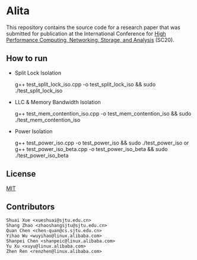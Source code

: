 # Alita
This repository contains the source code for a research paper that was submitted for publication at the International Conference for [High Performance Computing, Networking, Storage, and Analysis](https://sc20.supercomputing.org/) (SC20). 

## How to run

- Split Lock Isolation

    g++ test_split_lock_iso.cpp  -o test_split_lock_iso && sudo ./test_split_lock_iso

- LLC & Memory Bandwidth Isolation

    g++ test_mem_contention_iso.cpp -o test_mem_contention_iso && sudo ./test_mem_contention_iso

- Power Isolation

    g++ test_power_iso.cpp -o test_power_iso && sudo ./test_power_iso
	or
	g++ test_power_iso_beta.cpp -o test_power_iso_beta && sudo ./test_power_iso_beta


## License

[MIT](/LICENCE)

## Contributors

	Shuai Xue <xueshuai@sjtu.edu.cn>
	Shang Zhao <zhaoshangsjtu@sjtu.edu.cn>
	Quan Chen <chen-quan@cs.sjtu.edu.cn>
	Yihao Wu <wuyihao@linux.alibaba.com>
	Shanpei Chen <shanpeic@linux.alibaba.com>
	Yu Xu <xuyu@linux.alibaba.com>
	Zhen Ren <renzhen@linux.alibaba.com>

